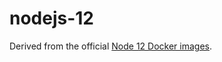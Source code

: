 # nodejs-12

Derived from the official [Node 12 Docker images](https://github.com/nodejs/docker-node/tree/main/12).